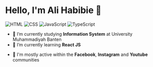 # Hello, I'm Ali Habibie 👋

![HTML](https://img.shields.io/badge/HTML-intermediate-orange)
![CSS](https://img.shields.io/badge/CSS-Advanced-blue)
![JavaScript](https://img.shields.io/badge/JavaScript-Advanced-yellow)
![TypeScript](https://img.shields.io/badge/PHP-Advanced-lightblue)


- 🔭 I’m currently studying **Information System** at University Muhammadiyah Banten
- 🌱 I’m currently learning **React JS**
<!---
- ⚙️ Mastering: `.html`,`.css`,`.js`,`.php`
- 👯 I’m looking to collaborate on **Open Source** and/or **Videogames** projects
--->
- 💬 I'm mostly active within the **Facebook**, **Instagram** and **Youtube** communities
